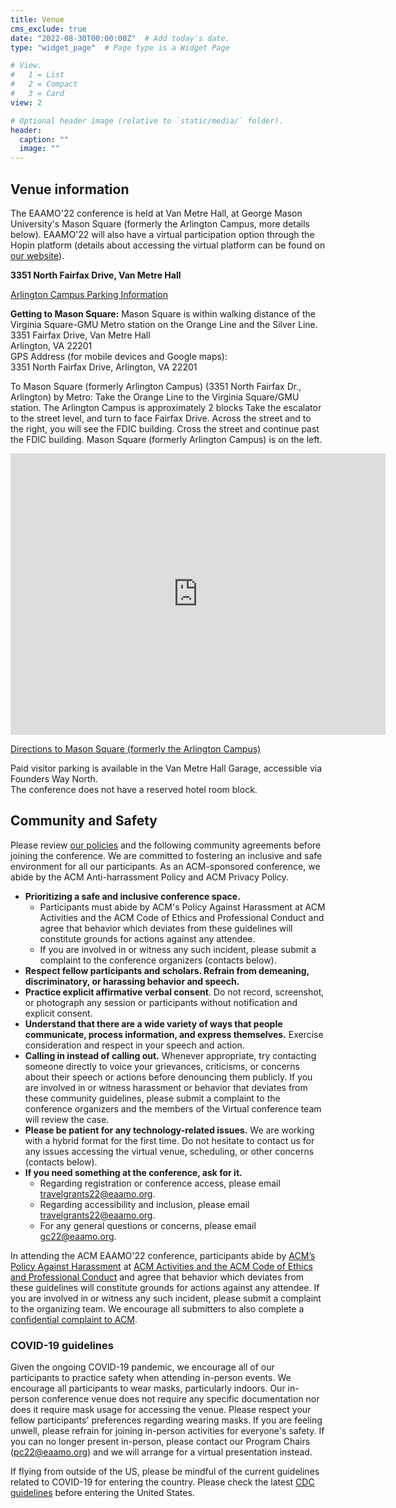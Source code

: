 ```yaml
---
title: Venue
cms_exclude: true
date: "2022-08-30T00:00:00Z"  # Add today's date.
type: "widget_page"  # Page type is a Widget Page

# View.
#   1 = List
#   2 = Compact
#   3 = Card
view: 2

# Optional header image (relative to `static/media/` folder).
header:
  caption: ""
  image: ""
---
```


## Venue information

The EAAMO'22 conference is held at Van Metre Hall, at George Mason University's Mason Square (formerly the Arlington Campus, more details below). EAAMO'22 will also have a virtual participation option through the Hopin platform (details about accessing the virtual platform can be found on [our website](https://conference2022.eaamo.org/virtual_venue/)).

**3351 North Fairfax Drive, Van Metre Hall**

[Arlington Campus Parking Information](http://parking.gmu.edu/arlingtoncampusparking.html)

**Getting to Mason Square:**
Mason Square is within walking distance of the Virginia Square-GMU Metro station on the Orange Line and the Silver Line.\
3351 Fairfax Drive, Van Metre Hall\
Arlington, VA 22201\
GPS Address (for mobile devices and Google maps): \
3351 North Fairfax Drive, Arlington, VA 22201

To Mason Square (formerly Arlington Campus) (3351 North Fairfax Dr., Arlington) by Metro: 
Take the Orange Line to the Virginia Square/GMU station. The Arlington Campus is approximately 2 blocks Take the escalator to the street level, and turn to face Fairfax Drive. Across the street and to the right, you will see the FDIC building. Cross the street and continue past the FDIC building. Mason Square (formerly Arlington Campus) is on the left.

<iframe src="https://www.google.com/maps/embed?pb=!1m14!1m8!1m3!1d12422.787561132407!2d-77.1010296!3d38.8851762!3m2!1i1024!2i768!4f13.1!3m3!1m2!1s0x0%3A0xc90a1e6e91b89ed5!2sVan%20Metre%20Hall%2C%20George%20Mason%20University!5e0!3m2!1sen!2srs!4v1664913843908!5m2!1sen!2srs" width="600" height="450" style="border:0;" allowfullscreen="" loading="lazy" referrerpolicy="no-referrer-when-downgrade"></iframe>

[Directions to Mason Square (formerly the Arlington Campus)](https://info.gmu.edu/campus-maps-and-directions/mason-square-directions/)

Paid visitor parking is available in the Van Metre Hall Garage, accessible via Founders Way North. \
The conference does not have a reserved hotel room block.

## Community and Safety

Please review [our policies](https://conference2022.eaamo.org/policies/) and the following community agreements before joining the conference. We are committed to fostering an inclusive and safe environment for all our participants. As an ACM-sponsored conference, we abide by the ACM Anti-harrassment Policy and ACM Privacy Policy. 

- **Prioritizing a safe and inclusive conference space.**
  - Participants must abide by ACM's Policy Against Harassment at ACM Activities and the ACM Code of Ethics and Professional Conduct and agree that behavior which deviates from these guidelines will constitute grounds for actions against any attendee.
  - If you are involved in or witness any such incident, please submit a complaint to the conference organizers (contacts below).
- **Respect fellow participants and scholars. Refrain from demeaning, discriminatory, or harassing behavior and speech.**
- **Practice explicit affirmative verbal consent**. Do not record, screenshot, or photograph any session or participants without notification and explicit consent.
- **Understand that there are a wide variety of ways that people communicate, process information, and express themselves.** Exercise consideration and respect in your speech and action.
- **Calling in instead of calling out.** Whenever appropriate, try contacting someone directly to voice your grievances, criticisms, or concerns about their speech or actions before denouncing them publicly. If you are involved in or witness harassment or behavior that deviates from these community guidelines, please submit a complaint to the conference organizers and the members of the Virtual conference team will review the case.
- **Please be patient for any technology-related issues.** We are working with a hybrid format for the first time. Do not hesitate to contact us for any issues accessing the virtual venue, scheduling, or other concerns (contacts below).
- **If you need something at the conference, ask for it.**
  - Regarding registration or conference access, please email travelgrants22@eaamo.org.
  - Regarding accessibility and inclusion, please email travelgrants22@eaamo.org.
  - For any general questions or concerns, please email gc22@eaamo.org.

In attending the ACM EAAMO'22 conference, participants abide by [ACM’s Policy Against Harassment](https://www.acm.org/about-acm/policy-against-harassment) at [ACM Activities and the ACM Code of Ethics and Professional Conduct](https://www.acm.org/about-acm/policy-against-harassment) and agree that behavior which deviates from these guidelines will constitute grounds for actions against any attendee. If you are involved in or witness any such incident, please submit a complaint to the organizing team. We encourage all submitters to also complete a [confidential complaint to ACM](https://services.acm.org/harass/harass.cfm).

### COVID-19 guidelines 

Given the ongoing COVID-19 pandemic, we encourage all of our participants to practice safety when attending in-person events. We encourage all participants to wear masks, particularly indoors. Our in-person conference venue does not require any specific documentation nor does it require mask usage for accessing the venue. Please respect your fellow participants' preferences regarding wearing masks. If you are feeling unwell, please refrain for joining in-person activities for everyone's safety. If you can no longer present in-person, please contact our Program Chairs (pc22@eaamo.org) and we will arrange for a virtual presentation instead. 

If flying from outside of the US, please be mindful of the current guidelines related to COVID-19 for entering the country. Please check the latest [CDC guidelines](https://www.cdc.gov/coronavirus/2019-ncov/travelers/international-travel-during-covid19.html#:~:text=Air%20Travel%3A%20All%20non%2DU.S.,this%20requirement%20and%20accepted%20vaccines.) before entering the United States. 


